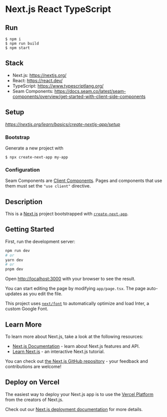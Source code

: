# Next.js React TypeScript

## Run

```
$ npm i
$ npm run build
$ npm start
```

## Stack

- Next.js: https://nextjs.org/
- React: https://react.dev/
- TypeScript: https://www.typescriptlang.org/
- Seam Components: https://docs.seam.co/latest/seam-components/overview/get-started-with-client-side-components

## Setup

_https://nextjs.org/learn/basics/create-nextjs-app/setup_

### Bootstrap

Generate a new project with

```
$ npx create-next-app my-app
```

### Configuration

Seam Components are [Client Components](https://nextjs.org/docs/getting-started/react-essentials#client-components).
Pages and components that use them must set the `"use client"` directive.

## Description

This is a [Next.js](https://nextjs.org/) project bootstrapped with [`create-next-app`](https://github.com/vercel/next.js/tree/canary/packages/create-next-app).

## Getting Started

First, run the development server:

```bash
npm run dev
# or
yarn dev
# or
pnpm dev
```

Open [http://localhost:3000](http://localhost:3000) with your browser to see the result.

You can start editing the page by modifying `app/page.tsx`. The page auto-updates as you edit the file.

This project uses [`next/font`](https://nextjs.org/docs/basic-features/font-optimization) to automatically optimize and load Inter, a custom Google Font.

## Learn More

To learn more about Next.js, take a look at the following resources:

- [Next.js Documentation](https://nextjs.org/docs) - learn about Next.js features and API.
- [Learn Next.js](https://nextjs.org/learn) - an interactive Next.js tutorial.

You can check out [the Next.js GitHub repository](https://github.com/vercel/next.js/) - your feedback and contributions are welcome!

## Deploy on Vercel

The easiest way to deploy your Next.js app is to use the [Vercel Platform](https://vercel.com/new?utm_medium=default-template&filter=next.js&utm_source=create-next-app&utm_campaign=create-next-app-readme) from the creators of Next.js.

Check out our [Next.js deployment documentation](https://nextjs.org/docs/deployment) for more details.
